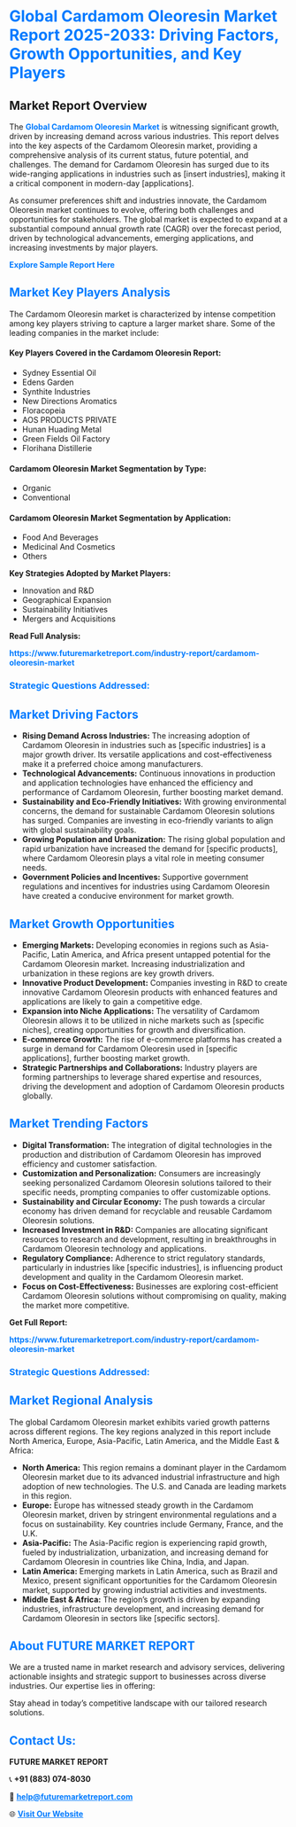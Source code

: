 <h1 style="color: #007BFF;">Global Cardamom Oleoresin Market Report 2025-2033: Driving Factors, Growth Opportunities, and Key Players</h1>

<section id="overview">
<h2>Market Report Overview</h2>
<p>The <a href="https://www.futuremarketreport.com/industry-report/cardamom-oleoresin-market" style="color: #007BFF; text-decoration: none;"><strong>Global Cardamom Oleoresin Market</strong></a> is witnessing significant growth, driven by increasing demand across various industries. This report delves into the key aspects of the Cardamom Oleoresin market, providing a comprehensive analysis of its current status, future potential, and challenges. The demand for Cardamom Oleoresin has surged due to its wide-ranging applications in industries such as [insert industries], making it a critical component in modern-day [applications].</p>
<p>As consumer preferences shift and industries innovate, the Cardamom Oleoresin market continues to evolve, offering both challenges and opportunities for stakeholders. The global market is expected to expand at a substantial compound annual growth rate (CAGR) over the forecast period, driven by technological advancements, emerging applications, and increasing investments by major players.</p>
</section>

<section id="overview">
<p><a href="https://www.futuremarketreport.com/request-sample/reportId=34086" style="color: #007BFF; text-decoration: none;"><strong>Explore Sample Report Here</strong></a></p>
</section>

<section id="key-players">
<h2 style="color: #007BFF;">Market Key Players Analysis</h2>
<p>The Cardamom Oleoresin market is characterized by intense competition among key players striving to capture a larger market share. Some of the leading companies in the market include:</p>
<h4>Key Players Covered in the Cardamom Oleoresin Report:</h4>
<ul><li>Sydney Essential Oil</li><li>Edens Garden</li><li>Synthite Industries</li><li>New Directions Aromatics</li><li>Floracopeia</li><li>AOS PRODUCTS PRIVATE</li><li>Hunan Huading Metal</li><li>Green Fields Oil Factory</li><li>Florihana Distillerie</li></ul>
<h4>Cardamom Oleoresin Market Segmentation by Type:</h4>
<ul><li>Organic</li><li>Conventional</li></ul>

<h4>Cardamom Oleoresin Market Segmentation by Application:</h4>
<ul><li>Food And Beverages</li><li>Medicinal And Cosmetics</li><li>Others</li></ul>
<p><strong>Key Strategies Adopted by Market Players:</strong></p>
<ul>
<li>Innovation and R&D</li>
<li>Geographical Expansion</li>
<li>Sustainability Initiatives</li>
<li>Mergers and Acquisitions</li>
</ul>
</section>

<section>
<p><strong>Read Full Analysis: </strong></p><a href="https://www.futuremarketreport.com/industry-report/cardamom-oleoresin-market" style="color: #007BFF; text-decoration: none;"><strong>https://www.futuremarketreport.com/industry-report/cardamom-oleoresin-market</strong></a>
<h3 style="color: #007BFF;">Strategic Questions Addressed:</h3>
</section>

<section id="driving-factors">
<h2 style="color: #007BFF;">Market Driving Factors</h2>
<ul>
<li><strong>Rising Demand Across Industries:</strong> The increasing adoption of Cardamom Oleoresin in industries such as [specific industries] is a major growth driver. Its versatile applications and cost-effectiveness make it a preferred choice among manufacturers.</li>
<li><strong>Technological Advancements:</strong> Continuous innovations in production and application technologies have enhanced the efficiency and performance of Cardamom Oleoresin, further boosting market demand.</li>
<li><strong>Sustainability and Eco-Friendly Initiatives:</strong> With growing environmental concerns, the demand for sustainable Cardamom Oleoresin solutions has surged. Companies are investing in eco-friendly variants to align with global sustainability goals.</li>
<li><strong>Growing Population and Urbanization:</strong> The rising global population and rapid urbanization have increased the demand for [specific products], where Cardamom Oleoresin plays a vital role in meeting consumer needs.</li>
<li><strong>Government Policies and Incentives:</strong> Supportive government regulations and incentives for industries using Cardamom Oleoresin have created a conducive environment for market growth.</li>
</ul>
</section>

<section id="growth-opportunities">
<h2 style="color: #007BFF;">Market Growth Opportunities</h2>
<ul>
<li><strong>Emerging Markets:</strong> Developing economies in regions such as Asia-Pacific, Latin America, and Africa present untapped potential for the Cardamom Oleoresin market. Increasing industrialization and urbanization in these regions are key growth drivers.</li>
<li><strong>Innovative Product Development:</strong> Companies investing in R&D to create innovative Cardamom Oleoresin products with enhanced features and applications are likely to gain a competitive edge.</li>
<li><strong>Expansion into Niche Applications:</strong> The versatility of Cardamom Oleoresin allows it to be utilized in niche markets such as [specific niches], creating opportunities for growth and diversification.</li>
<li><strong>E-commerce Growth:</strong> The rise of e-commerce platforms has created a surge in demand for Cardamom Oleoresin used in [specific applications], further boosting market growth.</li>
<li><strong>Strategic Partnerships and Collaborations:</strong> Industry players are forming partnerships to leverage shared expertise and resources, driving the development and adoption of Cardamom Oleoresin products globally.</li>
</ul>
</section>

<section id="trending-factors">
<h2 style="color: #007BFF;">Market Trending Factors</h2>
<ul>
<li><strong>Digital Transformation:</strong> The integration of digital technologies in the production and distribution of Cardamom Oleoresin has improved efficiency and customer satisfaction.</li>
<li><strong>Customization and Personalization:</strong> Consumers are increasingly seeking personalized Cardamom Oleoresin solutions tailored to their specific needs, prompting companies to offer customizable options.</li>
<li><strong>Sustainability and Circular Economy:</strong> The push towards a circular economy has driven demand for recyclable and reusable Cardamom Oleoresin solutions.</li>
<li><strong>Increased Investment in R&D:</strong> Companies are allocating significant resources to research and development, resulting in breakthroughs in Cardamom Oleoresin technology and applications.</li>
<li><strong>Regulatory Compliance:</strong> Adherence to strict regulatory standards, particularly in industries like [specific industries], is influencing product development and quality in the Cardamom Oleoresin market.</li>
<li><strong>Focus on Cost-Effectiveness:</strong> Businesses are exploring cost-efficient Cardamom Oleoresin solutions without compromising on quality, making the market more competitive.</li>
</ul>
</section>

<section>
<p><strong>Get Full Report: </strong></p><a href="https://www.futuremarketreport.com/industry-report/cardamom-oleoresin-market" style="color: #007BFF; text-decoration: none;"><strong>https://www.futuremarketreport.com/industry-report/cardamom-oleoresin-market</strong></a>
<h3 style="color: #007BFF;">Strategic Questions Addressed:</h3>
</section>


<section id="regional-analysis">
<h2 style="color: #007BFF;">Market Regional Analysis</h2>
<p>The global Cardamom Oleoresin market exhibits varied growth patterns across different regions. The key regions analyzed in this report include North America, Europe, Asia-Pacific, Latin America, and the Middle East & Africa:</p>
<ul>
<li><strong>North America:</strong> This region remains a dominant player in the Cardamom Oleoresin market due to its advanced industrial infrastructure and high adoption of new technologies. The U.S. and Canada are leading markets in this region.</li>
<li><strong>Europe:</strong> Europe has witnessed steady growth in the Cardamom Oleoresin market, driven by stringent environmental regulations and a focus on sustainability. Key countries include Germany, France, and the U.K.</li>
<li><strong>Asia-Pacific:</strong> The Asia-Pacific region is experiencing rapid growth, fueled by industrialization, urbanization, and increasing demand for Cardamom Oleoresin in countries like China, India, and Japan.</li>
<li><strong>Latin America:</strong> Emerging markets in Latin America, such as Brazil and Mexico, present significant opportunities for the Cardamom Oleoresin market, supported by growing industrial activities and investments.</li>
<li><strong>Middle East & Africa:</strong> The region’s growth is driven by expanding industries, infrastructure development, and increasing demand for Cardamom Oleoresin in sectors like [specific sectors].</li>
</ul>
</section>

<footer>
<h2 style="color: #007BFF;">About FUTURE MARKET REPORT</h2>
<p>We are a trusted name in market research and advisory services, delivering actionable insights and strategic support to businesses across diverse industries. Our expertise lies in offering:</p>

<p>Stay ahead in today’s competitive landscape with our tailored research solutions.</p>

<h2 style="color: #007BFF;">Contact Us:</h2>
<p><strong>FUTURE MARKET REPORT</strong></p>
<p>📞 <strong>+91 (883) 074-8030</strong></p>
<p>📧 <strong><a href="mailto:help@futuremarketreport.com" style="color: #007BFF;">help@futuremarketreport.com</a></strong></p>
<p>🌐 <strong><a href="https://www.futuremarketreport.com/" style="color: #007BFF;">Visit Our Website</a></strong></p>
</footer>